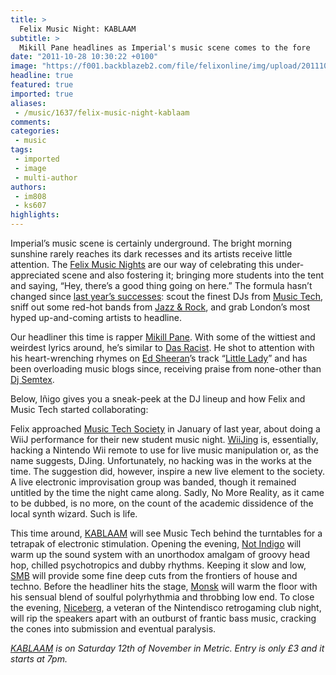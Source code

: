 ```yaml
---
title: >
  Felix Music Night: KABLAAM
subtitle: >
  Mikill Pane headlines as Imperial's music scene comes to the fore
date: "2011-10-28 10:30:22 +0100"
image: "https://f001.backblazeb2.com/file/felixonline/img/upload/201110281118-felix-scary_cat_fin.jpg"
headline: true
featured: true
imported: true
aliases:
 - /music/1637/felix-music-night-kablaam
comments:
categories:
 - music
tags:
 - imported
 - image
 - multi-author
authors:
 - im808
 - ks607
highlights:
---
```


Imperial’s music scene is certainly underground. The bright morning sunshine rarely reaches its dark recesses and its artists receive little attention. The [Felix Music Nights](http://www.facebook.com/event.php?eid=289649254397857) are our way of celebrating this under-appreciated scene and also fostering it; bringing more students into the tent and saying, “Hey, there’s a good thing going on here.” The formula hasn’t changed since [last year’s successes](http://felixonline.co.uk/music/946/1902-felix-music-night/): scout the finest DJs from [Music Tech](http://www.imperialcollegeunion.org/clubs-and-societies/a-to-z/m/music-tech/), sniff out some red-hot bands from [Jazz & Rock](http://www.union.ic.ac.uk/arts/jazzrock/), and grab London’s most hyped up-and-coming artists to headline.

Our headliner this time is rapper [Mikill Pane](http://mikillpane.com/). With some of the wittiest and weirdest lyrics around, he’s similar to [Das Racist](http://dasracist.net/). He shot to attention with his heart-wrenching rhymes on [Ed Sheeran](http://edsheeran.com/)’s track “[Little Lady](http://www.youtube.com/watch?v=sEEj_0w0me4)” and has been overloading music blogs since, receiving praise from none-other than [Dj Semtex](http://www.djsemtex.com/blog/).

Below, Iñigo gives you a sneak-peek at the DJ lineup and how Felix and Music Tech started collaborating:

Felix approached [Music Tech Society](http://www.imperialcollegeunion.org/clubs-and-societies/a-to-z/m/music-tech/) in January of last year, about doing a WiiJ performance for their new student music night. [WiiJing](http://www.youtube.com/watch?v=iI6viVSKewc) is, essentially, hacking a Nintendo Wii remote to use for live music manipulation or, as the name suggests, DJing. Unfortunately, no hacking was in the works at the time. The suggestion did, however, inspire a new live element to the society. A live electronic improvisation group was banded, though it remained untitled by the time the night came along. Sadly, No More Reality, as it came to be dubbed, is no more, on the count of the academic dissidence of the local synth wizard. Such is life.

This time around, [KABLAAM](http://www.facebook.com/event.php?eid=289649254397857) will see Music Tech behind the turntables for a tetrapak of electronic stimulation. Opening the evening, [Not Indigo](http://soundcloud.com/algo-ritmico) will warm up the sound system with an unorthodox amalgam of groovy head hop, chilled psychotropics and dubby rhythms. Keeping it slow and low, [SMB](http://soundcloud.com/smb) will provide some fine deep cuts from the frontiers of house and techno. Before the headliner hits the stage, [Monsk](http://soundcloud.com/user3090840) will warm the floor with his sensual blend of soulful polyrhythmia and throbbing low end. To close the evening, [Niceberg](http://soundcloud.com/dj_niceberg), a veteran of the Nintendisco retrogaming club night, will rip the speakers apart with an outburst of frantic bass music, cracking the cones into submission and eventual paralysis.

_[KABLAAM](http://www.facebook.com/event.php?eid=289649254397857) is on Saturday 12th of November in Metric. Entry is only £3 and it starts at 7pm._
